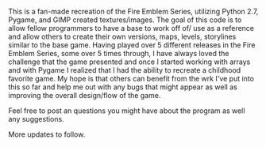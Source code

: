 This is a fan-made recreation of the Fire Emblem Series, utilizing Python 2.7, Pygame, and GIMP created textures/images.
The goal of this code is to allow fellow programmers to have a base to work off of/ use as a reference and allow others to
  create their own versions, maps, levels, storylines similar to the base game.
Having played over 5 different releases in the Fire Emblem Series, some over 5 times through, I have always loved the challenge
  that the game presented and once I started working with arrays and with Pygame I realized that I had the ability to recreate a 
  childhood favorite game. My hope is that others can benefit from the wrk I've put into this so far and help me out with any bugs
  that might appear as well as improving the overall design/flow of the game.
  
Feel free to post an questions you might have about the program as well any suggestions.


More updates to follow.
  
  

